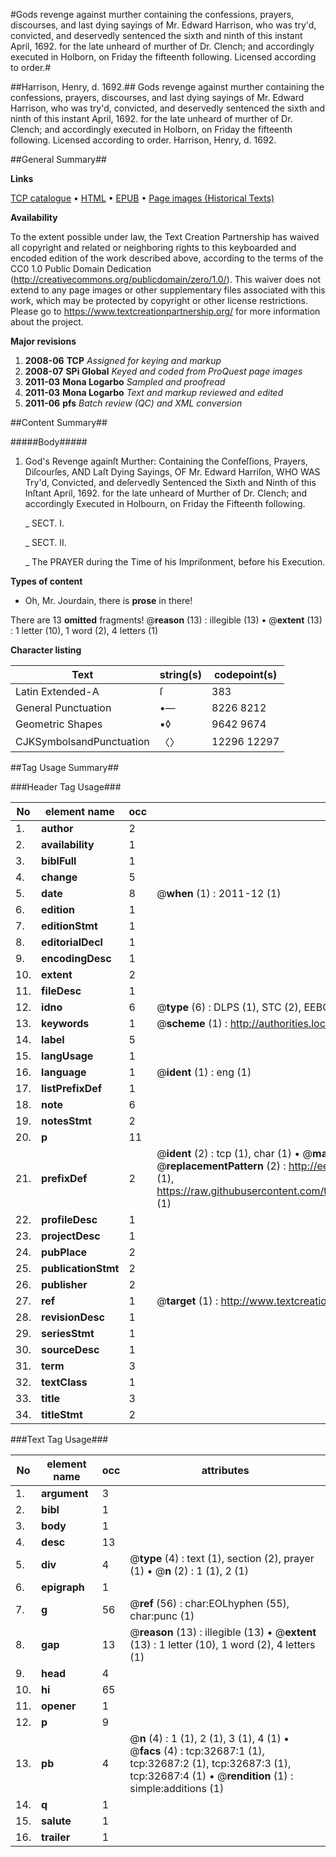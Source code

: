 #Gods revenge against murther containing the confessions, prayers, discourses, and last dying sayings of Mr. Edward Harrison, who was try'd, convicted, and deservedly sentenced the sixth and ninth of this instant April, 1692. for the late unheard of murther of Dr. Clench; and accordingly executed in Holborn, on Friday the fifteenth following. Licensed according to order.#

##Harrison, Henry, d. 1692.##
Gods revenge against murther containing the confessions, prayers, discourses, and last dying sayings of Mr. Edward Harrison, who was try'd, convicted, and deservedly sentenced the sixth and ninth of this instant April, 1692. for the late unheard of murther of Dr. Clench; and accordingly executed in Holborn, on Friday the fifteenth following. Licensed according to order.
Harrison, Henry, d. 1692.

##General Summary##

**Links**

[TCP catalogue](http://www.ota.ox.ac.uk/tcp/)  • 
[HTML](http://tei.it.ox.ac.uk/tcp/Texts-HTML/free/A45/A45669.html)  • 
[EPUB](http://tei.it.ox.ac.uk/tcp/Texts-EPUB/free/A45/A45669.epub) • 
[Page images (Historical Texts)](https://historicaltexts.jisc.ac.uk/eebo-99828260e)

**Availability**

To the extent possible under law, the Text Creation Partnership has waived all copyright and related or neighboring rights to this keyboarded and encoded edition of the work described above, according to the terms of the CC0 1.0 Public Domain Dedication (http://creativecommons.org/publicdomain/zero/1.0/). This waiver does not extend to any page images or other supplementary files associated with this work, which may be protected by copyright or other license restrictions. Please go to https://www.textcreationpartnership.org/ for more information about the project.

**Major revisions**

1. __2008-06__ __TCP__ *Assigned for keying and markup*
1. __2008-07__ __SPi Global__ *Keyed and coded from ProQuest page images*
1. __2011-03__ __Mona Logarbo__ *Sampled and proofread*
1. __2011-03__ __Mona Logarbo__ *Text and markup reviewed and edited*
1. __2011-06__ __pfs__ *Batch review (QC) and XML conversion*

##Content Summary##

#####Body#####

1. God's Revenge againſt Murther: Containing the Confeſſions, Prayers, Diſcourſes, AND Laſt Dying Sayings, OF Mr. Edward Harriſon, WHO WAS Try'd, Convicted, and deſervedly Sentenced the Sixth and Ninth of this Inſtant April, 1692. for the late unheard of Murther of Dr. Clench; and accordingly Executed in Holbourn, on Friday the Fifteenth following.

    _ SECT. I.

    _ SECT. II.

    _ The PRAYER during the Time of his Impriſonment, before his Execution.

**Types of content**

  * Oh, Mr. Jourdain, there is **prose** in there!

There are 13 **omitted** fragments! 
 @__reason__ (13) : illegible (13)  •  @__extent__ (13) : 1 letter (10), 1 word (2), 4 letters (1)

**Character listing**


|Text|string(s)|codepoint(s)|
|---|---|---|
|Latin Extended-A|ſ|383|
|General Punctuation|•—|8226 8212|
|Geometric Shapes|▪◊|9642 9674|
|CJKSymbolsandPunctuation|〈〉|12296 12297|

##Tag Usage Summary##

###Header Tag Usage###

|No|element name|occ|attributes|
|---|---|---|---|
|1.|__author__|2||
|2.|__availability__|1||
|3.|__biblFull__|1||
|4.|__change__|5||
|5.|__date__|8| @__when__ (1) : 2011-12 (1)|
|6.|__edition__|1||
|7.|__editionStmt__|1||
|8.|__editorialDecl__|1||
|9.|__encodingDesc__|1||
|10.|__extent__|2||
|11.|__fileDesc__|1||
|12.|__idno__|6| @__type__ (6) : DLPS (1), STC (2), EEBO-CITATION (1), PROQUEST (1), VID (1)|
|13.|__keywords__|1| @__scheme__ (1) : http://authorities.loc.gov/ (1)|
|14.|__label__|5||
|15.|__langUsage__|1||
|16.|__language__|1| @__ident__ (1) : eng (1)|
|17.|__listPrefixDef__|1||
|18.|__note__|6||
|19.|__notesStmt__|2||
|20.|__p__|11||
|21.|__prefixDef__|2| @__ident__ (2) : tcp (1), char (1)  •  @__matchPattern__ (2) : ([0-9\-]+):([0-9IVX]+) (1), (.+) (1)  •  @__replacementPattern__ (2) : http://eebo.chadwyck.com/downloadtiff?vid=$1&page=$2 (1), https://raw.githubusercontent.com/textcreationpartnership/Texts/master/tcpchars.xml#$1 (1)|
|22.|__profileDesc__|1||
|23.|__projectDesc__|1||
|24.|__pubPlace__|2||
|25.|__publicationStmt__|2||
|26.|__publisher__|2||
|27.|__ref__|1| @__target__ (1) : http://www.textcreationpartnership.org/docs/. (1)|
|28.|__revisionDesc__|1||
|29.|__seriesStmt__|1||
|30.|__sourceDesc__|1||
|31.|__term__|3||
|32.|__textClass__|1||
|33.|__title__|3||
|34.|__titleStmt__|2||


###Text Tag Usage###

|No|element name|occ|attributes|
|---|---|---|---|
|1.|__argument__|3||
|2.|__bibl__|1||
|3.|__body__|1||
|4.|__desc__|13||
|5.|__div__|4| @__type__ (4) : text (1), section (2), prayer (1)  •  @__n__ (2) : 1 (1), 2 (1)|
|6.|__epigraph__|1||
|7.|__g__|56| @__ref__ (56) : char:EOLhyphen (55), char:punc (1)|
|8.|__gap__|13| @__reason__ (13) : illegible (13)  •  @__extent__ (13) : 1 letter (10), 1 word (2), 4 letters (1)|
|9.|__head__|4||
|10.|__hi__|65||
|11.|__opener__|1||
|12.|__p__|9||
|13.|__pb__|4| @__n__ (4) : 1 (1), 2 (1), 3 (1), 4 (1)  •  @__facs__ (4) : tcp:32687:1 (1), tcp:32687:2 (1), tcp:32687:3 (1), tcp:32687:4 (1)  •  @__rendition__ (1) : simple:additions (1)|
|14.|__q__|1||
|15.|__salute__|1||
|16.|__trailer__|1||
